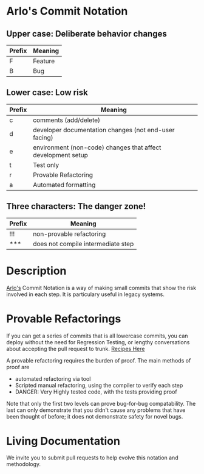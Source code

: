# Arlo's Commit Notation

## Upper case: Deliberate behavior changes

| Prefix  | Meaning                                                   |
| ------- | --------------------------------------------------------- |
| F       | Feature                                                   |
| B       | Bug                                                       |

## Lower case: Low risk

| Prefix  | Meaning                                                      |
| ------- | ------------------------------------------------------------ |
| c       | comments (add/delete)                                        |
| d       | developer documentation changes (not end-user facing)        |
| e       | environment (non-code) changes that affect development setup |
| t       | Test only                                                    |
| r       | Provable Refactoring                                         |
| a       | Automated formatting                                         |

## Three characters: The danger zone!

| Prefix  | Meaning                                                   |
| ------- | --------------------------------------------------------- |
| !!!     | non-provable refactoring                                  |
| ***     | does not compile intermediate step                        |

# Description

[Arlo's](https://twitter.com/arlobelshee) Commit Notation is a way of making small commits that show the risk involved in each step. It is particulary useful in legacy systems. 

# Provable Refactorings

If you can get a series of commits that is all lowercase commits, you can deploy without the need for Regression Testing, or lengthy conversations about accepting the pull request to trunk.
[Recipes Here](https://github.com/InnovatingTeams/provable-refactorings)

A provable refactoring requires the burden of proof. The main methods of proof are
* automated refactoring via tool
* Scripted manual refactoring, using the compiler to verify each step
* DANGER: Very Highly tested code, with the tests providing proof

Note that only the first two levels can prove bug-for-bug compatability. The last can only demonstrate that you didn't cause any problems that have been thought of before; it does not demonstrate safety for novel bugs.

# Living Documentation

We invite you to submit pull requests to help evolve this notation and methodology.
